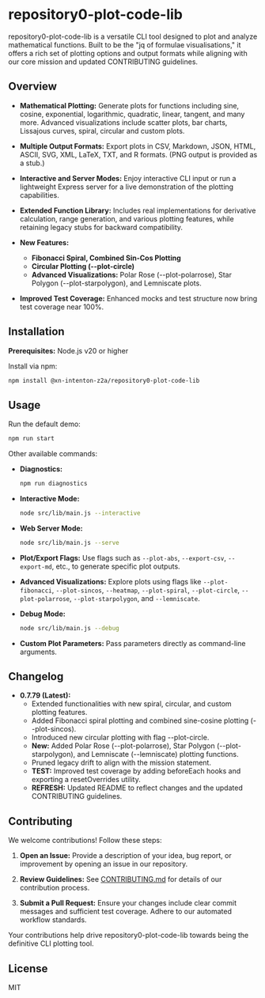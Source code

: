 # repository0-plot-code-lib

repository0-plot-code-lib is a versatile CLI tool designed to plot and analyze mathematical functions. Built to be the "jq of formulae visualisations," it offers a rich set of plotting options and output formats while aligning with our core mission and updated CONTRIBUTING guidelines.

## Overview

- **Mathematical Plotting:** Generate plots for functions including sine, cosine, exponential, logarithmic, quadratic, linear, tangent, and many more. Advanced visualizations include scatter plots, bar charts, Lissajous curves, spiral, circular and custom plots.

- **Multiple Output Formats:** Export plots in CSV, Markdown, JSON, HTML, ASCII, SVG, XML, LaTeX, TXT, and R formats. (PNG output is provided as a stub.)

- **Interactive and Server Modes:** Enjoy interactive CLI input or run a lightweight Express server for a live demonstration of the plotting capabilities.

- **Extended Function Library:** Includes real implementations for derivative calculation, range generation, and various plotting features, while retaining legacy stubs for backward compatibility.

- **New Features:**
  - **Fibonacci Spiral, Combined Sin-Cos Plotting**
  - **Circular Plotting (--plot-circle)**
  - **Advanced Visualizations:** Polar Rose (--plot-polarrose), Star Polygon (--plot-starpolygon), and Lemniscate plots.

- **Improved Test Coverage:** Enhanced mocks and test structure now bring test coverage near 100%.

## Installation

**Prerequisites:** Node.js v20 or higher

Install via npm:

```bash
npm install @xn-intenton-z2a/repository0-plot-code-lib
```

## Usage

Run the default demo:

```bash
npm run start
```

Other available commands:

- **Diagnostics:**
  ```bash
  npm run diagnostics
  ```

- **Interactive Mode:**
  ```bash
  node src/lib/main.js --interactive
  ```

- **Web Server Mode:**
  ```bash
  node src/lib/main.js --serve
  ```

- **Plot/Export Flags:**
  Use flags such as `--plot-abs`, `--export-csv`, `--export-md`, etc., to generate specific plot outputs.

- **Advanced Visualizations:**
  Explore plots using flags like `--plot-fibonacci`, `--plot-sincos`, `--heatmap`, `--plot-spiral`, `--plot-circle`, `--plot-polarrose`, `--plot-starpolygon`, and `--lemniscate`.

- **Debug Mode:**
  ```bash
  node src/lib/main.js --debug
  ```

- **Custom Plot Parameters:**
  Pass parameters directly as command-line arguments.

## Changelog

- **0.7.79 (Latest):**
  - Extended functionalities with new spiral, circular, and custom plotting features.
  - Added Fibonacci spiral plotting and combined sine-cosine plotting (--plot-sincos).
  - Introduced new circular plotting with flag --plot-circle.
  - **New:** Added Polar Rose (--plot-polarrose), Star Polygon (--plot-starpolygon), and Lemniscate (--lemniscate) plotting functions.
  - Pruned legacy drift to align with the mission statement.
  - **TEST:** Improved test coverage by adding beforeEach hooks and exporting a resetOverrides utility.
  - **REFRESH:** Updated README to reflect changes and the updated CONTRIBUTING guidelines.

## Contributing

We welcome contributions! Follow these steps:

1. **Open an Issue:**
   Provide a description of your idea, bug report, or improvement by opening an issue in our repository.

2. **Review Guidelines:**
   See [CONTRIBUTING.md](./CONTRIBUTING.md) for details of our contribution process.

3. **Submit a Pull Request:**
   Ensure your changes include clear commit messages and sufficient test coverage. Adhere to our automated workflow standards.

Your contributions help drive repository0-plot-code-lib towards being the definitive CLI plotting tool.

## License

MIT
